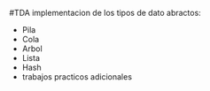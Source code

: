 #TDA 
implementacion de los tipos de dato abractos:
- Pila
- Cola
- Arbol
- Lista
- Hash
- trabajos practicos adicionales
